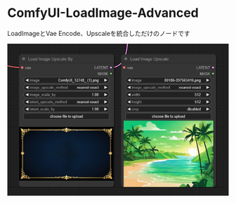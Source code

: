 # ComfyUI-LoadImage-Advanced

LoadImageとVae Encode、Upscaleを統合しただけのノードです

![sample](./images/sample.png)
